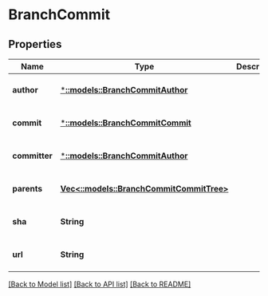 # BranchCommit

## Properties
Name | Type | Description | Notes
------------ | ------------- | ------------- | -------------
**author** | [***::models::BranchCommitAuthor**](branch_commit_author.md) |  | [optional] [default to null]
**commit** | [***::models::BranchCommitCommit**](branch_commit_commit.md) |  | [optional] [default to null]
**committer** | [***::models::BranchCommitAuthor**](branch_commit_author.md) |  | [optional] [default to null]
**parents** | [**Vec<::models::BranchCommitCommitTree>**](branch_commit_commit_tree.md) |  | [optional] [default to null]
**sha** | **String** |  | [optional] [default to null]
**url** | **String** |  | [optional] [default to null]

[[Back to Model list]](../README.md#documentation-for-models) [[Back to API list]](../README.md#documentation-for-api-endpoints) [[Back to README]](../README.md)


